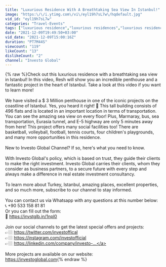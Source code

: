```yaml
---
title: "Luxurious Residence With A Breathtaking Sea View In Istanbul!"
image: "https:\/\/i.ytimg.com\/vi\/eyl19h7sL7w\/hqdefault.jpg"
vid_id: "eyl19h7sL7w"
categories: "Travel-Events"
tags: ["luxurious residence","luxurious residences","luxurious residence sea view in istanbul"]
date: "2021-12-09T19:49:50+03:00"
vid_date: "2021-12-09T15:00:16Z"
duration: "PT7M44S"
viewcount: "119"
likeCount: "13"
dislikeCount: "2"
channel: "Investo Global"
---
```

{% raw %}Check out this luxurious residence with a breathtaking sea view in Istanbul! In this video, Resh will show you an incredible penthouse and a fantastic project in the heart of Istanbul. Take a look at this video if you want to learn more!<br /><br />We have visited a $ 3 Million penthouse in one of the iconic projects on the coastline of Istanbul. Yes, you heard it right! 🤯 This tall building consists of 496 flats and is located in an important location in terms of transportation. You can see the amazing sea view on every floor! Plus, Marmaray, bus, sea transportation, Eurasia tunnel, and E-5 highway are only 5 minutes away from here! This project offers many social facilities too! There are basketball, volleyball, football, tennis courts, four children's playgrounds, and many more opportunities in this residence. <br /><br />New to Investo Global Channel? If so, here's what you need to know.<br /><br />With Investo Global's policy, which is based on trust, they guide their clients to make the right investment. Investo Global carries their clients, whom they consider as business partners, to a secure future with every step and always make a difference in real estate investment consultancy.<br /><br />To learn more about Turkey, Istanbul, amazing places, excellent properties, and so much more, subscribe to our channel to stay informed.<br /><br />You can contact us via Whatsapp with any questions at this number below:<br />📞 +90 533 158 81 81<br />Or you can fill out the form:<br />📩 <a rel="nofollow" target="blank" href="https://invstglb.in/1npl0">https://invstglb.in/1npl0</a> <br /><br />Join our social channels to get the latest special offers and projects:<br />👉🏼 <a rel="nofollow" target="blank" href="https://twitter.com/investoffical">https://twitter.com/investoffical</a><br />👉🏼 <a rel="nofollow" target="blank" href="https://instagram.com/investofficial">https://instagram.com/investofficial</a><br />👉🏼 <a rel="nofollow" target="blank" href="https://linkedin.com/company/investo-...">https://linkedin.com/company/investo-...</a><br /><br />More projects are available on our website:<br /><a rel="nofollow" target="blank" href="https://investoglobal.com">https://investoglobal.com</a>{% endraw %}
